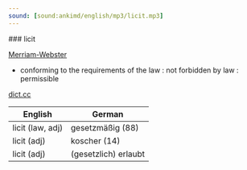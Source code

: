 ```yaml
---
sound: [sound:ankimd/english/mp3/licit.mp3]
---
```


\### licit

[Merriam-Webster](https://www.merriam-webster.com/dictionary/licit)

- conforming to the requirements of the law : not forbidden by law : permissible

[dict.cc](https://www.dict.cc/licit)

| English        | German       |
| -------------- | ------------ |
| licit (law, adj) | gesetzmäßig (88) |
| licit (adj) | koscher (14) |
| licit (adj) | (gesetzlich) erlaubt |
